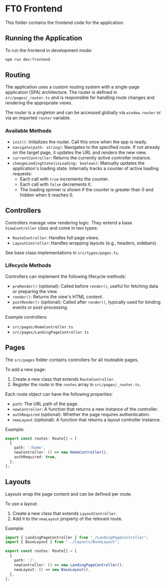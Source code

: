 # FT0 Frontend

This folder contains the frontend code for the application.

## Running the Application

To run the frontend in development mode:
```bash
npm run dev:frontend
```

## Routing

The application uses a custom routing system with a single-page application (SPA) architecture. The router is defined in `src/pages/_router.ts` and is responsible for handling route changes and rendering the appropriate views.

The router is a singleton and can be accessed globally via `window.router` or via an imported `router` variable.

### Available Methods

- `init()`: Initializes the router. Call this once when the app is ready.
- `navigate(path: string)`: Navigates to the specified route. If not already on the target page, it updates the URL and renders the new view.
- `currentController`: Returns the currently active controller instance.
- `changeLoadingState(isLoading: boolean)`: Manually updates the application's loading state. Internally tracks a counter of active loading requests:
	- Each call with `true` increments the counter.
	- Each call with `false` decrements it.
	- The loading spinner is shown if the counter is greater than 0 and hidden when it reaches 0.

## Controllers

Controllers manage view rendering logic. They extend a base `ViewController` class and come in two types:

- `RouteController`: Handles full page views.
- `LayoutController`: Handles wrapping layouts (e.g., headers, sidebars).

See base class implementations in `src/types/pages.ts`.

### Lifecycle Methods

Controllers can implement the following lifecycle methods:

- `preRender()` (optional): Called before `render()`, useful for fetching data or preparing the view.
- `render()`: Returns the view's HTML content.
- `postRender()` (optional): Called after `render()`, typically used for binding events or post-processing.

Example controllers:
- `src/pages/HomeController.ts`
- `src/pages/LandingPageController.ts`

## Pages

The `src/pages` folder contains controllers for all routeable pages.

To add a new page:

1. Create a new class that extends `RouteController`.
2. Register the route in the `routes` array in `src/pages/_router.ts`.

Each route object can have the following properties:

- `path`: The URL path of the page.
- `newController`: A function that returns a new instance of the controller.
- `authRequired` (optional): Whether the page requires authentication.
- `newLayout` (optional): A function that returns a layout controller instance.

Example:

```ts
export const routes: Route[] = [
  {
    path: '/home',
    newController: () => new HomeController(),
    authRequired: true,
  },
];
```

## Layouts

Layouts wrap the page content and can be defined per route.

To use a layout:
1. Create a new class that extends `LayoutController`.
2. Add it to the `newLayout` property of the relevant route.

Example:
```ts
import { LandingPageController } from "./LandingPageController";
import { BaseLayout } from "../layouts/BaseLayout";

export const routes: Route[] = [
  {
    path: '/',
    newController: () => new LandingPageController(),
    newLayout: () => new BaseLayout(),
  },
];
```
